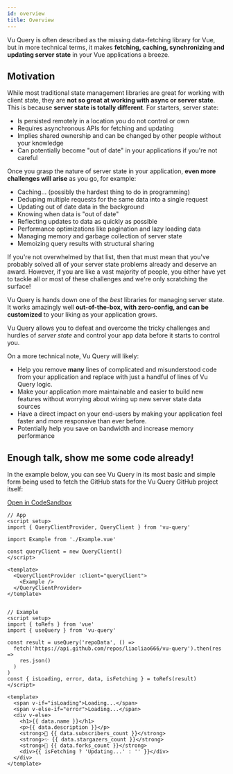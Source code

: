 ```yaml
---
id: overview
title: Overview
---
```


Vu Query is often described as the missing data-fetching library for Vue, but in more technical terms, it makes **fetching, caching, synchronizing and updating server state** in your Vue applications a breeze.

## Motivation

While most traditional state management libraries are great for working with client state, they are **not so great at working with async or server state**. This is because **server state is totally different**. For starters, server state:

- Is persisted remotely in a location you do not control or own
- Requires asynchronous APIs for fetching and updating
- Implies shared ownership and can be changed by other people without your knowledge
- Can potentially become "out of date" in your applications if you're not careful

Once you grasp the nature of server state in your application, **even more challenges will arise** as you go, for example:

- Caching... (possibly the hardest thing to do in programming)
- Deduping multiple requests for the same data into a single request
- Updating out of date data in the background
- Knowing when data is "out of date"
- Reflecting updates to data as quickly as possible
- Performance optimizations like pagination and lazy loading data
- Managing memory and garbage collection of server state
- Memoizing query results with structural sharing

If you're not overwhelmed by that list, then that must mean that you've probably solved all of your server state problems already and deserve an award. However, if you are like a vast majority of people, you either have yet to tackle all or most of these challenges and we're only scratching the surface!

Vu Query is hands down one of the _best_ libraries for managing server state. It works amazingly well **out-of-the-box, with zero-config, and can be customized** to your liking as your application grows.

Vu Query allows you to defeat and overcome the tricky challenges and hurdles of _server state_ and control your app data before it starts to control you.

On a more technical note, Vu Query will likely:

- Help you remove **many** lines of complicated and misunderstood code from your application and replace with just a handful of lines of Vu Query logic.
- Make your application more maintainable and easier to build new features without worrying about wiring up new server state data sources
- Have a direct impact on your end-users by making your application feel faster and more responsive than ever before.
- Potentially help you save on bandwidth and increase memory performance

## Enough talk, show me some code already!

In the example below, you can see Vu Query in its most basic and simple form being used to fetch the GitHub stats for the Vu Query GitHub project itself:

[Open in CodeSandbox](https://codesandbox.io/s/github/liaoliao666/vu-query/tree/master/examples/simple)

```vue
// App
<script setup>
import { QueryClientProvider, QueryClient } from 'vu-query'

import Example from './Example.vue'

const queryClient = new QueryClient()
</script>

<template>
  <QueryClientProvider :client="queryClient">
    <Example />
  </QueryClientProvider>
</template>


// Example
<script setup>
import { toRefs } from 'vue'
import { useQuery } from 'vu-query'

const result = useQuery('repoData', () =>
  fetch('https://api.github.com/repos/liaoliao666/vu-query').then(res =>
    res.json()
  )
)
const { isLoading, error, data, isFetching } = toRefs(result)
</script>

<template>
  <span v-if="isLoading">Loading...</span>
  <span v-else-if="error">Loading...</span>
  <div v-else>
    <h1>{{ data.name }}</h1>
    <p>{{ data.description }}</p>
    <strong>👀 {{ data.subscribers_count }}</strong>
    <strong>✨ {{ data.stargazers_count }}</strong>
    <strong>🍴 {{ data.forks_count }}</strong>
    <div>{{ isFetching ? 'Updating...' : '' }}</div>
  </div>
</template>
```